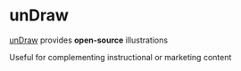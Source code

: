 # unDraw

[unDraw](https://unDraw.co) provides **open-source** illustrations

Useful for complementing instructional or marketing content
